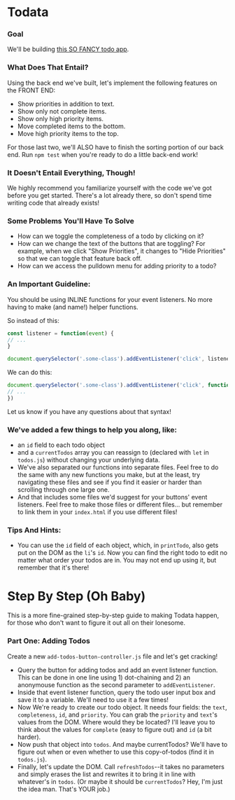 # Todata

### Goal

We'll be building [this SO FANCY todo app](https://todata-solution.surge.sh/).


### What Does That Entail?

Using the back end we've built, let's implement the following features on the FRONT END:

* Show priorities in addition to text.
* Show only not complete items.
* Show only high priority items.
* Move completed items to the bottom.
* Move high priority items to the top.

For those last two, we'll ALSO have to finish the sorting portion of our back end. Run `npm test` when you're ready to do a little back-end work!


### It Doesn't Entail Everything, Though!

We highly recommend you familiarize yourself with the code we've got before you get started. There's a lot already there, so don't spend time writing code that already exists!


### Some Problems You'll Have To Solve

* How can we toggle the completeness of a todo by clicking on it?
* How can we change the text of the buttons that are toggling? For example, when we click "Show Priorities", it changes to "Hide Priorities" so that we can toggle that feature back off.
* How can we access the pulldown menu for adding priority to a todo?


### An Important Guideline:

You should be using INLINE functions for your event listeners. No more having to make (and name!) helper functions.

So instead of this:

```javascript
const listener = function(event) {
// ...
}

document.querySelector('.some-class').addEventListener('click', listener);
```

We can do this:

```javascript
document.querySelector('.some-class').addEventListener('click', function(event) {
// ...
})
```

Let us know if you have any questions about that syntax!


### We've added a few things to help you along, like:

* an `id` field to each todo object
* and a `currentTodos` array you can reassign to (declared with `let` in `todos.js`) without changing your underlying data.
* We've also separated our functions into separate files. Feel free to do the same with any new functions you make, but at the least, try navigating these files and see if you find it easier or harder than scrolling through one large one.
* And that includes some files we'd suggest for your buttons' event listeners. Feel free to make those files or different files... but remember to link them in your `index.html` if you use different files!

### Tips And Hints:

* You can use the `id` field of each object, which, in `printTodo`, also gets put on the DOM as the `li`'s `id`. Now you can find the right todo to edit no matter what order your todos are in. You may not end up using it, but remember that it's there!


# Step By Step (Oh Baby)

This is a more fine-grained step-by-step guide to making Todata happen, for those who don't want to figure it out all on their lonesome.


### Part One: Adding Todos

Create a new `add-todos-button-controller.js` file and let's get cracking!

* Query the button for adding todos and add an event listener function. This can be done in one line using 1) dot-chaining and 2) an anonymouse function as the second parameter to `addEventListener`.
* Inside that event listener function, query the todo user input box and save it to a variable. We'll need to use it a few times!
* Now We're ready to create our todo object. It needs four fields: the `text`, `completeness`, `id`, and `priority`. You can grab the `priority` and `text`'s values from the DOM. Where would they be located? I'll leave you to think about the values for `complete` (easy to figure out) and `id` (a bit harder).
* Now push that object into `todos`. And maybe currentTodos? We'll have to figure out when or even whether to use this copy-of-todos (find it in `todos.js`).
* Finally, let's update the DOM. Call `refreshTodos`--it takes no parameters and simply erases the list and rewrites it to bring it in line with whatever's in `todos`. (Or maybe it should be `currentTodos`? Hey, I'm just the idea man. That's YOUR job.)
